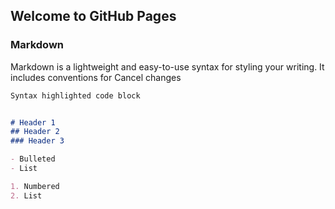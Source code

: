 ## Welcome to GitHub Pages

### Markdown

Markdown is a lightweight and easy-to-use syntax for styling your writing. It includes conventions for
Cancel changes
```markdown
Syntax highlighted code block


# Header 1
## Header 2
### Header 3

- Bulleted
- List

1. Numbered
2. List
```
